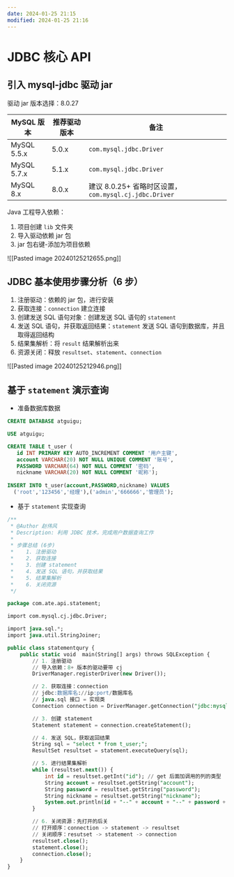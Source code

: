 ```yaml
---
date: 2024-01-25 21:15
modified: 2024-01-25 21:16
---
```


# JDBC 核心 API

## 引入 mysql-jdbc 驱动 jar

驱动 jar 版本选择：8.0.27

|MySQL 版本|推荐驱动版本|备注|
|---|---|---|
|MySQL 5.5.x|5.0.x|`com.mysql.jdbc.Driver`|
|MySQL 5.7.x|5.1.x|`com.mysql.jdbc.Driver`|
|MySQL 8.x|8.0.x|建议 8.0.25+ 省略时区设置，`com.mysql.cj.jdbc.Driver`|

Java 工程导入依赖：

1. 项目创建 `lib` 文件夹
2. 导入驱动依赖 jar 包
3. jar 包右键-添加为项目依赖

![[Pasted image 20240125212655.png]]

## JDBC 基本使用步骤分析（6 步）

1. 注册驱动：依赖的 jar 包，进行安装
2. 获取连接：`connection` 建立连接
3. 创建发送 SQL 语句对象：创建发送 SQL 语句的 `statement`
4. 发送 SQL 语句，并获取返回结果：`statement` 发送 SQL 语句到数据库，并且取得返回结构
5. 结果集解析：将 `result` 结果解析出来
6. 资源关闭：释放 `resultset`、`statement`、`connection`

![[Pasted image 20240125212946.png]]

## 基于 `statement` 演示查询

- 准备数据库数据

```SQL
CREATE DATABASE atguigu;

USE atguigu;

CREATE TABLE t_user (
   id INT PRIMARY KEY AUTO_INCREMENT COMMENT '用户主键',
   account VARCHAR(20) NOT NULL UNIQUE COMMENT '账号',
   PASSWORD VARCHAR(64) NOT NULL COMMENT '密码',
   nickname VARCHAR(20) NOT NULL COMMENT '昵称');
   
INSERT INTO t_user(account,PASSWORD,nickname) VALUES
  ('root','123456','经理'),('admin','666666','管理员');
```

- 基于 `statement` 实现查询

```SQL
/**
 * @Author 赵伟风
 * Description: 利用 JDBC 技术，完成用户数据查询工作
 *
 * 步骤总结 (6步)
 *    1. 注册驱动
 *    2. 获取连接
 *    3. 创建 statement
 *    4. 发送 SQL 语句，并获取结果
 *    5. 结果集解析
 *    6. 关闭资源
 */

package com.ate.api.statement;

import com.mysql.cj.jdbc.Driver;

import java.sql.*;
import java.util.StringJoiner;

public class statementqury {
    public static void  main(String[] args) throws SQLException {
		// 1. 注册驱动
        // 导入依赖：8+ 版本的驱动要带 cj
        DriverManager.registerDriver(new Driver());

        // 2. 获取连接：connection
		// jdbc:数据库名://ip:port/数据库名
		// java.sql 接口 = 实现类
		Connection connection = DriverManager.getConnection("jdbc:mysql://localhost:3306/atguigu", "root", "0128");

        // 3. 创建 statement
        Statement statement = connection.createStatement();

        // 4. 发送 SQL，获取返回结果
        String sql = "select * from t_user;";
        ResultSet resultset = statement.executeQuery(sql);

        // 5. 进行结果集解析
        while (resultset.next()) {
            int id = resultset.getInt("id"); // get 后面加调用的列的类型
            String account = resultset.getString("account");
            String password = resultset.getString("password");
            String nickname = resultset.getString("nickname");
            System.out.println(id + "--" + account + "--" + password + "--" + nickname);
        }

        // 6. 关闭资源：先打开的后关
        // 打开顺序：connection -> statement -> resultset
        // 关闭顺序：resutset -> statement -> connection
        resultset.close();
        statement.close();
        connection.close();
    }
}
```
